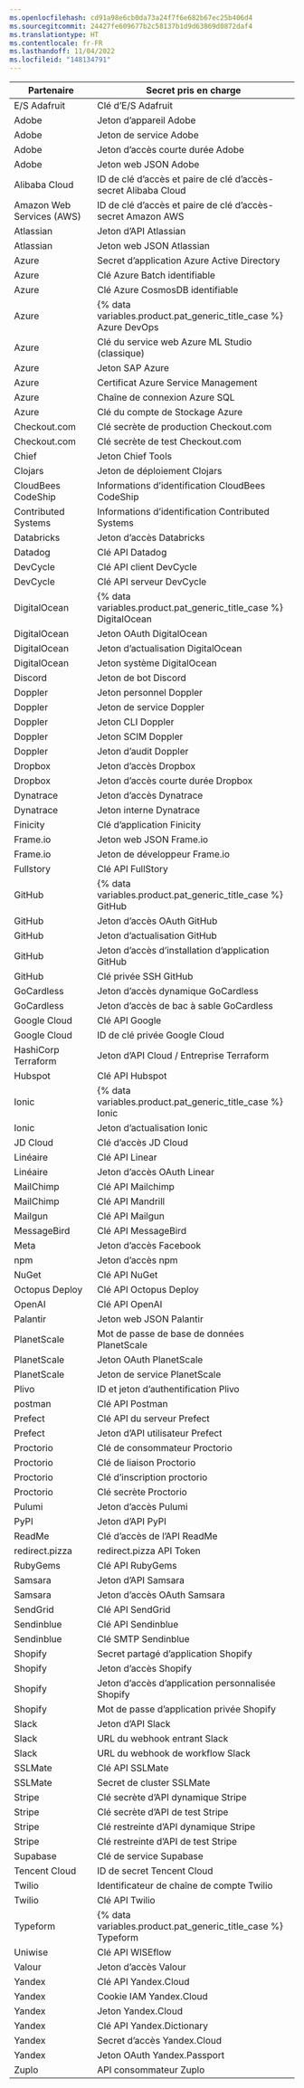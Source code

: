 ```yaml
---
ms.openlocfilehash: cd91a98e6cb0da73a24f7f6e682b67ec25b406d4
ms.sourcegitcommit: 24427fe609677b2c58137b1d9d63869d0872daf4
ms.translationtype: HT
ms.contentlocale: fr-FR
ms.lasthandoff: 11/04/2022
ms.locfileid: "148134791"
---
```

Partenaire | Secret pris en charge
--- | ---
E/S Adafruit | Clé d’E/S Adafruit
Adobe | Jeton d’appareil Adobe
Adobe | Jeton de service Adobe
Adobe | Jeton d’accès courte durée Adobe
Adobe | Jeton web JSON Adobe
Alibaba Cloud | ID de clé d’accès et paire de clé d’accès-secret Alibaba Cloud
Amazon Web Services (AWS) | ID de clé d’accès et paire de clé d’accès-secret Amazon AWS
Atlassian | Jeton d’API Atlassian
Atlassian | Jeton web JSON Atlassian
Azure | Secret d’application Azure Active Directory
Azure | Clé Azure Batch identifiable
Azure | Clé Azure CosmosDB identifiable
Azure | {% data variables.product.pat_generic_title_case %} Azure DevOps
Azure | Clé du service web Azure ML Studio (classique)
Azure | Jeton SAP Azure
Azure | Certificat Azure Service Management
Azure | Chaîne de connexion Azure SQL
Azure | Clé du compte de Stockage Azure
Checkout.com | Clé secrète de production Checkout.com
Checkout.com | Clé secrète de test Checkout.com
Chief | Jeton Chief Tools
Clojars | Jeton de déploiement Clojars
CloudBees CodeShip | Informations d’identification CloudBees CodeShip
Contributed Systems | Informations d’identification Contributed Systems
Databricks | Jeton d’accès Databricks
Datadog | Clé API Datadog
DevCycle | Clé API client DevCycle
DevCycle | Clé API serveur DevCycle
DigitalOcean | {% data variables.product.pat_generic_title_case %} DigitalOcean
DigitalOcean | Jeton OAuth DigitalOcean
DigitalOcean | Jeton d’actualisation DigitalOcean
DigitalOcean | Jeton système DigitalOcean
Discord | Jeton de bot Discord
Doppler | Jeton personnel Doppler
Doppler | Jeton de service Doppler
Doppler | Jeton CLI Doppler
Doppler | Jeton SCIM Doppler
Doppler | Jeton d’audit Doppler
Dropbox | Jeton d’accès Dropbox
Dropbox | Jeton d’accès courte durée Dropbox
Dynatrace | Jeton d’accès Dynatrace
Dynatrace | Jeton interne Dynatrace
Finicity | Clé d’application Finicity
Frame.io | Jeton web JSON Frame.io
Frame.io| Jeton de développeur Frame.io
Fullstory| Clé API FullStory
GitHub | {% data variables.product.pat_generic_title_case %} GitHub
GitHub | Jeton d’accès OAuth GitHub
GitHub | Jeton d’actualisation GitHub
GitHub | Jeton d’accès d’installation d’application GitHub
GitHub | Clé privée SSH GitHub
GoCardless | Jeton d’accès dynamique GoCardless
GoCardless | Jeton d’accès de bac à sable GoCardless
Google Cloud | Clé API Google
Google Cloud | ID de clé privée Google Cloud
HashiCorp Terraform | Jeton d’API Cloud / Entreprise Terraform
Hubspot | Clé API Hubspot
Ionic | {% data variables.product.pat_generic_title_case %} Ionic
Ionic | Jeton d’actualisation Ionic
JD Cloud | Clé d’accès JD Cloud
Linéaire | Clé API Linear
Linéaire | Jeton d’accès OAuth Linear
MailChimp | Clé API Mailchimp
MailChimp | Clé API Mandrill
Mailgun | Clé API Mailgun
MessageBird | Clé API MessageBird
Meta | Jeton d’accès Facebook
npm | Jeton d’accès npm
NuGet | Clé API NuGet
Octopus Deploy | Clé API Octopus Deploy
OpenAI | Clé API OpenAI
Palantir | Jeton web JSON Palantir
PlanetScale | Mot de passe de base de données PlanetScale
PlanetScale | Jeton OAuth PlanetScale
PlanetScale | Jeton de service PlanetScale
Plivo | ID et jeton d’authentification Plivo
postman | Clé API Postman
Prefect | Clé API du serveur Prefect
Prefect | Jeton d’API utilisateur Prefect
Proctorio | Clé de consommateur Proctorio
Proctorio | Clé de liaison Proctorio
Proctorio | Clé d’inscription proctorio
Proctorio | Clé secrète Proctorio
Pulumi | Jeton d’accès Pulumi
PyPI | Jeton d’API PyPI
ReadMe | Clé d’accès de l’API ReadMe
redirect.pizza | redirect.pizza API Token
RubyGems | Clé API RubyGems
Samsara | Jeton d’API Samsara
Samsara | Jeton d’accès OAuth Samsara
SendGrid | Clé API SendGrid
Sendinblue | Clé API Sendinblue
Sendinblue | Clé SMTP Sendinblue
Shopify | Secret partagé d’application Shopify
Shopify | Jeton d’accès Shopify
Shopify | Jeton d’accès d’application personnalisée Shopify
Shopify | Mot de passe d’application privée Shopify
Slack | Jeton d’API Slack
Slack | URL du webhook entrant Slack
Slack | URL du webhook de workflow Slack
SSLMate | Clé API SSLMate
SSLMate | Secret de cluster SSLMate
Stripe | Clé secrète d’API dynamique Stripe
Stripe | Clé secrète d’API de test Stripe
Stripe | Clé restreinte d’API dynamique Stripe
Stripe | Clé restreinte d’API de test Stripe
Supabase | Clé de service Supabase
Tencent Cloud | ID de secret Tencent Cloud
Twilio | Identificateur de chaîne de compte Twilio
Twilio | Clé API Twilio
Typeform | {% data variables.product.pat_generic_title_case %} Typeform
Uniwise | Clé API WISEflow 
Valour | Jeton d’accès Valour
Yandex | Clé API Yandex.Cloud   
Yandex | Cookie IAM Yandex.Cloud    
Yandex | Jeton Yandex.Cloud 
Yandex | Clé API Yandex.Dictionary  
Yandex | Secret d’accès Yandex.Cloud 
Yandex | Jeton OAuth Yandex.Passport    
Zuplo | API consommateur Zuplo
